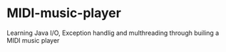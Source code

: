 # MIDI-music-player
Learning Java I/O, Exception handlig and multhreading through builing a MIDI music player
